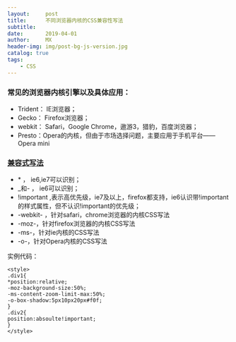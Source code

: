 ```yaml
---
layout:     post
title:      不同浏览器内核的CSS兼容性写法
subtitle:   
date:       2019-04-01
author:     MX
header-img: img/post-bg-js-version.jpg
catalog: true
tags:
    - CSS
---
```

### 常见的浏览器内核引擎以及具体应用：
* Trident： IE浏览器；
* Gecko： Firefox浏览器；
* webkit： Safari，Google Chrome，遨游3，猎豹，百度浏览器；
* Presto：Opera的内核，但由于市场选择问题，主要应用于手机平台——Opera mini

### [兼容式写法](https://www.cnblogs.com/handsome-jm/p/8005576.html)
* \*        ， ie6,ie7可以识别；
* _和- ，  ie6可以识别；
* !important  ,表示高优先级，ie7及以上，firefox都支持，ie6认识带!important的样式属性，但不认识!important的优先级；
* -webkit- ，针对safari，chrome浏览器的内核CSS写法
* -moz-，针对firefox浏览器的内核CSS写法
* -ms-，针对ie内核的CSS写法
* -o-，针对Opera内核的CSS写法

实例代码：

	<style>
	.div1{
	*position:relative;
	-moz-background-size:50%;
	-ms-content-zoom-limit-max:50%;
	-o-box-shadow:5px10px20px#f0f;
	}
	.div2{
	position:absoulte!important;
	}
	</style>

